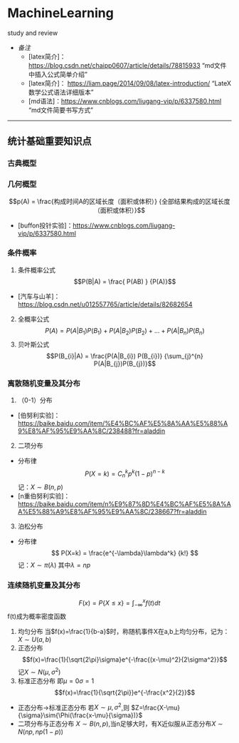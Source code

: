 # MachineLearning
study and review
+ *备注*
  + [latex简介]： https://blog.csdn.net/chaipp0607/article/details/78815933 “md文件中插入公式简单介绍”
  + [latex简介]： https://liam.page/2014/09/08/latex-introduction/ “LateX数学公式语法详细版本”
  + [md语法]：https://www.cnblogs.com/liugang-vip/p/6337580.html “md文件简要书写方式”

***

## 统计基础重要知识点
### 古典概型
### 几何概型
$$p(A) = \frac{构成时间A的区域长度（面积或体积）} {全部结果构成的区域长度（面积或体积）}$$
  * [buffon投针实验]：https://www.cnblogs.com/liugang-vip/p/6337580.html
### 条件概率
1. 条件概率公式
$$P(B|A) = \frac{ P(AB) } {P(A)}$$
  * [汽车与山羊]：https://blog.csdn.net/u012557765/article/details/82682654
2. 全概率公式
$$P(A)=P(A|B_{1}) P(B_{1}) + P(A|B_{2}) P(B_{2}) + ... + P(A|B_{n}) P(B_{n})$$
3. 贝叶斯公式
$$P(B_{i}|A) = \frac{P(A|B_{i}) P(B_{i})} {\sum_{j}^{n} P(A|B_{j})P(B_{j})}$$
### 离散随机变量及其分布
1. （0-1）分布
  * [伯努利实验]： https://baike.baidu.com/item/%E4%BC%AF%E5%8A%AA%E5%88%A9%E8%AF%95%E9%AA%8C/238488?fr=aladdin
2. 二项分布
  * 分布律
  $$P(X=k) = C_n^kp^k(1-p)^{n-k}$$
  记：$X\sim{B(n,p)}$
  * [n重伯努利实验]： https://baike.baidu.com/item/n%E9%87%8D%E4%BC%AF%E5%8A%AA%E5%88%A9%E8%AF%95%E9%AA%8C/238667?fr=aladdin
3. 泊松分布
  * 分布律
  $$ P(X=k) = \frac{e^{-\lambda}\lambda^k} {k!} $$
  记：$X\sim\pi(\lambda)$  其中$\lambda=np$
### 连续随机变量及其分布
$$F(x)=P\lbrace{X\le{x}}\rbrace=\int_{-\infty}^xf(t)dt$$
  f(t)成为概率密度函数
1. 均匀分布
  当$f(x)=\frac{1}{b-a}$时，称随机事件X在a,b上均匀分布，记为：$X\sim{U(a,b)}$
2. 正态分布
  $$f(x)=\frac{1}{\sqrt{2\pi}\sigma}e^{-\frac{(x-\mu)^2}{2\sigma^2}}$$
  记$X\sim{N(\mu,\sigma^2)}$
3. 标准正态分布
  即$\mu=0  \sigma=1$
  $$f(x)=\frac{1}{\sqrt{2\pi}}e^{-\frac{x^2}{2}}$$
  * 正态分布$\rightarrow$标准正态分布 
    若$X\sim{\mu,\sigma^2}$,则 $Z=\frac{X-\mu}{\sigma}\sim{\Phi(\frac{x-\mu}{\sigma})}$
  * 二项分布与正态分布
    $X\sim{B(n,p)}$,当n足够大时，有X近似服从正态分布$X\sim{N(np,np(1-p))}$

